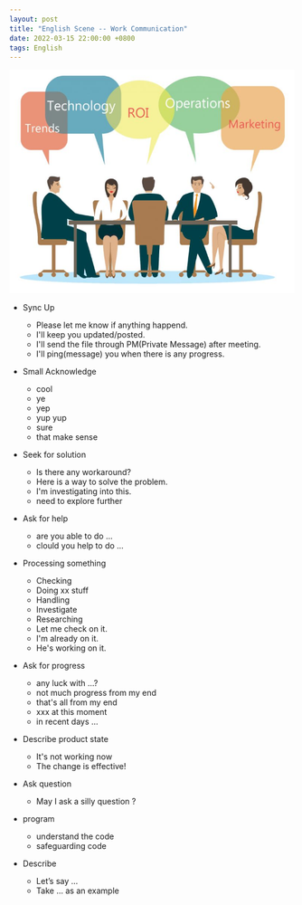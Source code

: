 ```yaml
---
layout: post
title: "English Scene -- Work Communication"
date: 2022-03-15 22:00:00 +0800
tags: English
---
```


![metting](/assets/images/2021-11-04-English_meeting_scene_1.jpeg)

- Sync Up

  - Please let me know if anything happend.
  - I'll keep you updated/posted.
  - I'll send the file through PM(Private Message) after meeting.
  - I'll ping(message) you when there is any progress.

- Small Acknowledge

  - cool
  - ye
  - yep
  - yup yup
  - sure
  - that make sense

- Seek for solution

  - Is there any workaround?
  - Here is a way to solve the problem.
  - I'm investigating into this.
  - need to explore further

- Ask for help

  - are you able to do ...
  - clould you help to do ...

- Processing something

  - Checking
  - Doing xx stuff
  - Handling
  - Investigate
  - Researching
  - Let me check on it.
  - I'm already on it.
  - He's working on it.

- Ask for progress

  - any luck with ...?
  - not much progress from my end
  - that's all from my end
  - xxx at this moment
  - in recent days ...

- Describe product state

  - It's not working now
  - The change is effective!

- Ask question

  - May I ask a silly question ?

- program

  - understand the code
  - safeguarding code

- Describe
  - Let’s say ...
  - Take ... as an example
